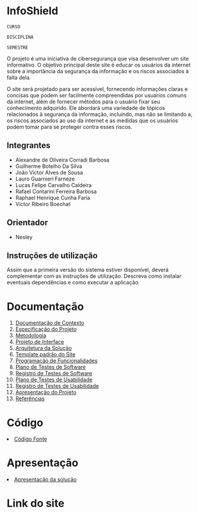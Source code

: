 # InfoShield

`CURSO`

`DISCIPLINA`

`SEMESTRE`

O projeto é uma iniciativa de cibersegurança que visa desenvolver um site informativo. O objetivo principal deste site é educar os usuários da internet sobre a importância da segurança da informação e os riscos associados à falta dela.

O site será projetado para ser acessível, fornecendo informações claras e concisas que podem ser facilmente compreendidas por usuários comuns da internet, além de fornecer métodos para o usuário fixar seu conhecimento adquirido. Ele abordará uma variedade de tópicos relacionados à segurança da informação, incluindo, mas não se limitando a, os riscos associados ao uso da internet e as medidas que os usuários podem tomar para se proteger contra esses riscos.

## Integrantes

* Alexandre de Oliveira Corradi Barbosa
* Guilherme Botelho Da Silva
* João Victor Alves de Sousa
* Lauro Guarnieri Farneze
* Lucas Felipe Carvalho Caldeira
* Rafael Contarini Ferreira Barbosa
* Raphael Henrique Cunha Faria
* Victor Ribeiro Boechat

## Orientador

* Nesley

## Instruções de utilização

Assim que a primeira versão do sistema estiver disponível, deverá complementar com as instruções de utilização. Descreva como instalar eventuais dependências e como executar a aplicação.

# Documentação

<ol>
<li><a href="docs/01-Documentação de Contexto.md"> Documentação de Contexto</a></li>
<li><a href="docs/02-Especificação do Projeto.md"> Especificação do Projeto</a></li>
<li><a href="docs/03-Metodologia.md"> Metodologia</a></li>
<li><a href="docs/04-Projeto de Interface.md"> Projeto de Interface</a></li>
<li><a href="docs/05-Arquitetura da Solução.md"> Arquitetura da Solução</a></li>
<li><a href="docs/06-Template padrão do Site.md"> Template padrão do Site</a></li>
<li><a href="docs/07-Programação de Funcionalidades.md"> Programação de Funcionalidades</a></li>
<li><a href="docs/08-Plano de Testes de Software.md"> Plano de Testes de Software</a></li>
<li><a href="docs/09-Registro de Testes de Software.md"> Registro de Testes de Software</a></li>
<li><a href="docs/10-Plano de Testes de Usabilidade.md"> Plano de Testes de Usabilidade</a></li>
<li><a href="docs/11-Registro de Testes de Usabilidade.md"> Registro de Testes de Usabilidade</a></li>
<li><a href="docs/12-Apresentação do Projeto.md"> Apresentação do Projeto</a></li>
<li><a href="docs/13-Referências.md"> Referências</a></li>
</ol>

# Código

<li><a href="src/README.md"> Código Fonte</a></li>

# Apresentação

<li><a href="presentation/README.md"> Apresentação da solução</a></li>

# Link do site
